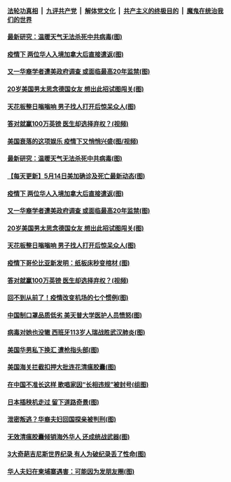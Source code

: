 

####  [法轮功真相](../../../../basic/blob/master/README.md?t=05150803) &nbsp;|&nbsp; [九评共产党](../../../../9ping.md/blob/master/README.md?t=05150803) &nbsp;|&nbsp; [解体党文化](../../../../jtdwh.md/blob/master/README.md?t=05150803)  &nbsp;|&nbsp; [共产主义的终极目的](../../../../gczydzjmd.md/blob/master/README.md?t=05150803) &nbsp;|&nbsp; [魔鬼在统治我们的世界](../../../../mgztzwmdsj.md/blob/master/README.md?t=05150803) 

#### [最新研究：温暖天气无法杀死中共病毒(图)](../pages/p3/933288.md?t=05150803) 

#### [疫情下 两位华人入境加拿大后直接遣返(图)](../pages/p3/933281.md?t=05150803) 

#### [又一华裔学者遭美政府调查 或面临最高20年监禁(图)](../pages/p3/933277.md?t=05150803) 

#### [20岁美国男太思念德国女友 想出此招试图闯关(图)](../pages/p3/933275.md?t=05150803) 

#### [天花板整日嗡嗡响 男子找人打开后惊呆众人(图)](../pages/p3/933255.md?t=05150803) 

#### [答对就赢100万英镑 医生却选择弃权？(视频)](../pages/p3/933197.md?t=05150803) 

#### [美国衰落的这项娱乐 疫情下又悄悄兴盛(图/视频)](../pages/p3/933293.md?t=05150803) 

#### [最新研究：温暖天气无法杀死中共病毒(图)](../pages/p3/933288.md?t=05150803) 

#### [【每天更新】5月14日美加确诊及死亡最新动态(图)](../pages/p3/931800.md?t=05150803) 

#### [疫情下 两位华人入境加拿大后直接遣返(图)](../pages/p3/933281.md?t=05150803) 

#### [又一华裔学者遭美政府调查 或面临最高20年监禁(图)](../pages/p3/933277.md?t=05150803) 

#### [20岁美国男太思念德国女友 想出此招试图闯关(图)](../pages/p3/933275.md?t=05150803) 

#### [天花板整日嗡嗡响 男子找人打开后惊呆众人(图)](../pages/p3/933255.md?t=05150803) 

#### [疫情下哥伦比亚新发明：纸板床秒变棺材 (图)](../pages/p3/933200.md?t=05150803) 

#### [答对就赢100万英镑 医生却选择弃权？(视频)](../pages/p3/933197.md?t=05150803) 

#### [回不到从前了！疫情改变机场的七个惯例(图)](../pages/p3/933185.md?t=05150803) 

#### [中国制口罩品质低劣 美天普大学医护人员愤怒(图)](../pages/p3/933173.md?t=05150803) 

#### [病毒对她也没辙 西班牙113岁人瑞战胜武汉肺炎(图)](../pages/p3/933172.md?t=05150803) 

#### [美国华男私下换汇 遭枪指头部(图)](../pages/p3/933166.md?t=05150803) 

#### [美国海关拦截扣押大批连花清瘟胶囊(图)](../pages/p3/933148.md?t=05150803) 

#### [在中国不准长这样 歌唱家因“长相违规”被封号(组图)](../pages/p3/933092.md?t=05150803) 

#### [日本插秧机走过 留下道路奇景(图)](../pages/p3/933105.md?t=05150803) 

#### [泄密叛逃？华裔夫妇回国探亲被判刑(图)](../pages/p3/933098.md?t=05150803) 

#### [无效清瘟胶囊倾销海外华人 还成统战武器(图)](../pages/p3/933081.md?t=05150803) 

#### [3大奇葩吉尼斯世界纪录 有人为破纪录丢了性命(图)](../pages/p3/933050.md?t=05150803) 

#### [华人夫妇在柬埔寨遇害：可能因为发朋友圈(图)](../pages/p3/933042.md?t=05150803) 

